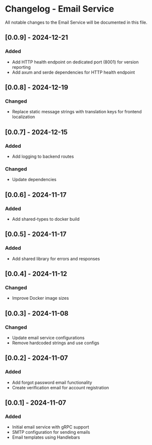 # Changelog - Email Service

All notable changes to the Email Service will be documented in this file.

## [0.0.9] - 2024-12-21
### Added
- Add HTTP health endpoint on dedicated port (8001) for version reporting
- Add axum and serde dependencies for HTTP health endpoint

## [0.0.8] - 2024-12-19
### Changed
- Replace static message strings with translation keys for frontend localization

## [0.0.7] - 2024-12-15
### Added
- Add logging to backend routes
### Changed
- Update dependencies

## [0.0.6] - 2024-11-17
### Added
- Add shared-types to docker build

## [0.0.5] - 2024-11-17
### Added
- Add shared library for errors and responses

## [0.0.4] - 2024-11-12
### Changed
- Improve Docker image sizes

## [0.0.3] - 2024-11-08
### Changed
- Update email service configurations
- Remove hardcoded strings and use configs

## [0.0.2] - 2024-11-07
### Added
- Add forgot password email functionality
- Create verification email for account registration

## [0.0.1] - 2024-11-07
### Added
- Initial email service with gRPC support
- SMTP configuration for sending emails
- Email templates using Handlebars
